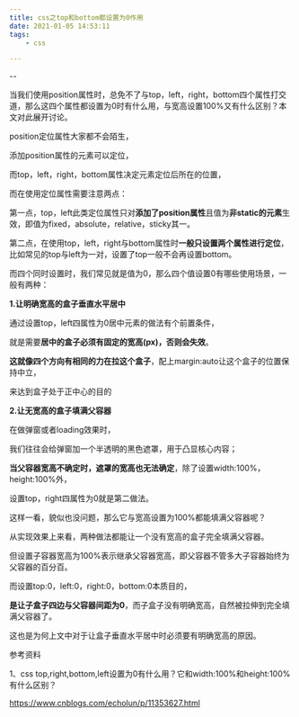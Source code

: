 ```yaml
---
title: css之top和bottom都设置为0作用
date: 2021-01-05 14:53:11
tags:
	- css

---
```


--

当我们使用position属性时，总免不了与top，left，right，bottom四个属性打交道，那么这四个属性都设置为0时有什么用，与宽高设置100%又有什么区别？本文对此展开讨论。

position定位属性大家都不会陌生，

添加position属性的元素可以定位，

而top，left，right，bottom属性决定元素定位后所在的位置，

而在使用定位属性需要注意两点：

第一点，top，left此类定位属性只对**添加了position属性**且值为**非static的元素**生效，即值为fixed，absolute，relative，sticky其一。

第二点，在使用top，left，right与bottom属性时**一般只设置两个属性进行定位**，比如常见的top与left为一对，设置了top一般不会再设置bottom。

而四个同时设置时，我们常见就是值为0，那么四个值设置0有哪些使用场景，一般有两种：

**1.让明确宽高的盒子垂直水平居中**

通过设置top，left四属性为0居中元素的做法有个前置条件，

就是需要**居中的盒子必须有固定的宽高(px)，否则会失效**。

**这就像四个方向有相同的力在拉这个盒子**，配上margin:auto让这个盒子的位置保持中立，

来达到盒子处于正中心的目的

**2.让无宽高的盒子填满父容器**

在做弹窗或者loading效果时，

我们往往会给弹窗加一个半透明的黑色遮罩，用于凸显核心内容；

**当父容器宽高不确定时，遮罩的宽高也无法确定**，除了设置width:100%，height:100%外，

设置top，right四属性为0就是第二做法。

这样一看，貌似也没问题，那么它与宽高设置为100%都能填满父容器呢？



从实现效果上来看，两种做法都能让一个没有宽高的盒子完全填满父容器。

但设置子容器宽高为100%表示继承父容器宽高，即父容器不管多大子容器始终为父容器的百分百。

而设置top:0，left:0，right:0，bottom:0本质目的，

**是让子盒子四边与父容器间距为0**，而子盒子没有明确宽高，自然被拉伸到完全填满父容器了。

这也是为何上文中对于让盒子垂直水平居中时必须要有明确宽高的原因。



参考资料

1、css top,right,bottom,left设置为0有什么用？它和width:100%和height:100%有什么区别？

https://www.cnblogs.com/echolun/p/11353627.html

